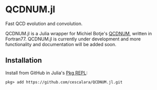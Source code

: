 # QCDNUM.jl

Fast QCD evolution and convolution.

QCDNUM.jl is a Julia wrapper for Michiel Botje's [QCDNUM](https://www.nikhef.nl/~h24/qcdnum/), written in Fortran77. QCDNUM.jl is currently under development and more functionality and documentation will be added soon. 

## Installation

Install from GitHub in Julia's [Pkg REPL](https://docs.julialang.org/en/v1.6/stdlib/Pkg/):

```
pkg> add https://github.com/cescalara/QCDNUM.jl.git
```
